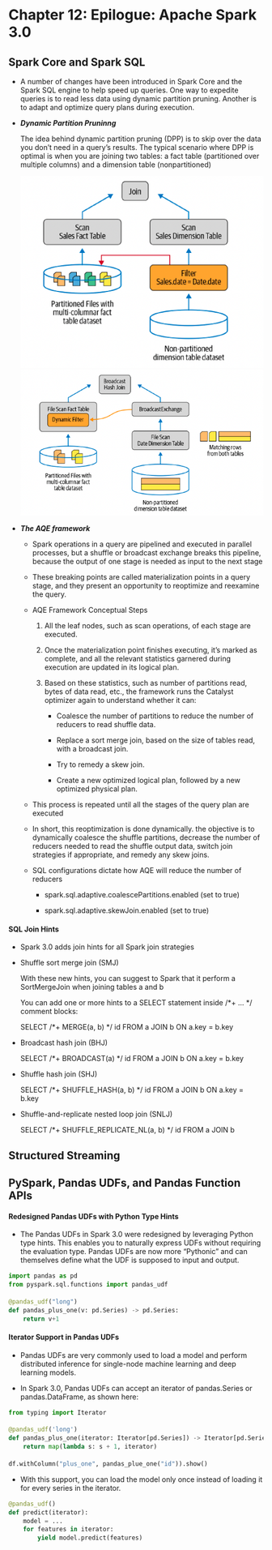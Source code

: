 # Chapter 12: Epilogue: Apache Spark 3.0

## Spark Core and Spark SQL

- A number of changes have been introduced in Spark Core and the Spark SQL engine to help speed up queries. One way to expedite queries is to read less data using dynamic partition pruning. Another is to adapt and optimize query plans during execution.

- **_Dynamic Partition Pruninng_**

    The idea behind dynamic partition pruning (DPP) is to skip over the data you don’t need in a query’s results. The typical scenario where DPP is optimal is when you are joining two tables: a fact table (partitioned over multiple columns) and a dimension table (nonpartitioned)

    <img src = "pics/ch12/dynamic_filter.png">

    <img src = "pics/ch12/broadcast_join.png">

- **_The AQE framework_**

    - Spark operations in a query are pipelined and executed in parallel processes, but a shuffle or broadcast exchange breaks this pipeline, because the output of one stage is needed as input to the next stage

    - These breaking points are called materialization points in a query stage, and they present an opportunity to reoptimize and reexamine the query.

    - AQE Framework Conceptual Steps

        1. All the leaf nodes, such as scan operations, of each stage are executed.

        2. Once the materialization point finishes executing, it’s marked as complete, and all the relevant statistics garnered during execution are updated in its logical plan.

        3. Based on these statistics, such as number of partitions read, bytes of data read, etc., the framework runs the Catalyst optimizer again to understand whether it can:

            - Coalesce the number of partitions to reduce the number of reducers to read shuffle data. 

            - Replace a sort merge join, based on the size of tables read, with a broadcast join.

            - Try to remedy a skew join.
            
            - Create a new optimized logical plan, followed by a new optimized physical plan.
    
    - This process is repeated until all the stages of the query plan are executed

    - In short, this reoptimization is done dynamically. the objective is to dynamically coalesce the shuffle partitions, decrease the number of reducers needed to read the shuffle output data, switch join strategies if appropriate, and remedy any skew joins.

    - SQL configurations dictate how AQE will reduce the number of reducers

        - spark.sql.adaptive.coalescePartitions.enabled (set to true)
        
        - spark.sql.adaptive.skewJoin.enabled (set to true)

#### SQL Join Hints

- Spark 3.0 adds join hints for all Spark join strategies

- Shuffle sort merge join (SMJ)

    With these new hints, you can suggest to Spark that it perform a SortMergeJoin when joining tables a and b

    You can add one or more hints to a SELECT statement inside /*+ ... */ comment blocks:

    SELECT /*+ MERGE(a, b) */ id FROM a JOIN b ON a.key = b.key

- Broadcast hash join (BHJ)

    SELECT /*+ BROADCAST(a) */ id FROM a JOIN b ON a.key = b.key

- Shuffle hash join (SHJ)

    SELECT /*+ SHUFFLE_HASH(a, b) */ id FROM a JOIN b ON a.key = b.key

- Shuffle-and-replicate nested loop join (SNLJ)

    SELECT /*+ SHUFFLE_REPLICATE_NL(a, b) */ id FROM a JOIN b

## Structured Streaming

## PySpark, Pandas UDFs, and Pandas Function APIs

#### Redesigned Pandas UDFs with Python Type Hints

- The Pandas UDFs in Spark 3.0 were redesigned by leveraging Python type hints. This enables you to naturally express UDFs without requiring the evaluation type. Pandas UDFs are now more “Pythonic” and can themselves define what the UDF is supposed to input and output.

```python
import pandas as pd
from pyspark.sql.functions import pandas_udf

@pandas_udf("long")
def pandas_plus_one(v: pd.Series) -> pd.Series:
    return v+1
```

#### Iterator Support in Pandas UDFs

- Pandas UDFs are very commonly used to load a model and perform distributed inference for single-node machine learning and deep learning models.

- In Spark 3.0, Pandas UDFs can accept an iterator of pandas.Series or pandas.DataFrame, as shown here:

```python
from typing import Iterator

@pandas_udf('long')
def pandas_plus_one(iterator: Iterator[pd.Series]) -> Iterator[pd.Series]:
    return map(lambda s: s + 1, iterator)

df.withColumn("plus_one", pandas_plue_one("id")).show()
```

- With this support, you can load the model only once instead of loading it for every series in the iterator.

```python
@pandas_udf()
def predict(iterator):
    model = ...
    for features in iterator:
        yield model.predict(features)
```
